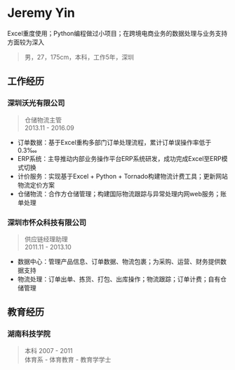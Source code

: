 # Jeremy Yin

Excel重度使用；Python编程做过小项目；在跨境电商业务的数据处理与业务支持方面较为深入

> 男，27，175cm，本科，工作5年，深圳

## 工作经历

### 深圳沃光有限公司

> 仓储物流主管  
> 2013.11 - 2016.09

- 订单数据：基于Excel重构多部门订单处理流程，累计订单误操作率低于0.3‱
- ERP系统：主导推动内部业务操作平台ERP系统研发，成功完成Excel至ERP模式切换
- 计价服务：实现基于Excel + Python + Tornado构建物流计费工具；更新网站物流定价方案
- 仓储物流：合作方仓储管理；构建国际物流跟踪与异常处理内网web服务；账单处理

### 深圳市怀众科技有限公司

> 供应链经理助理  
> 2011.11 - 2013.10

- 数据中心：管理产品信息、订单数据、物流包裹；为采购、运营、财务提供数据支持
- 物流处理：订单出单、拣货、打包、出库操作；物流跟踪；订单计费；自有仓储管理

## 教育经历

### 湖南科技学院

> 本科 2007 - 2011  
> 体育系 - 体育教育 - 教育学学士